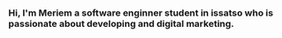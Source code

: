 ### Hi, I'm Meriem a software enginner student in issatso who is passionate about developing and digital marketing.
